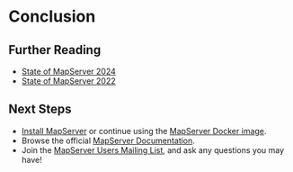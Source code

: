 # Conclusion

## Further Reading

- [State of MapServer 2024](https://geographika.github.io/mapserver-state-2024/)
- [State of MapServer 2022](https://geographika.github.io/mapserver-state-2022/)

## Next Steps

- [Install MapServer](https://mapserver.org/introduction.html#installation-and-requirements) or continue using the 
  [MapServer Docker image](https://github.com/camptocamp/docker-mapserver).
- Browse the official [MapServer Documentation](https://mapserver.org/documentation.html).
- Join the [MapServer Users Mailing List](https://mapserver.org/community/lists.html#mapserver-users), and ask any questions you may have!
